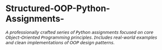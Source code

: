 # Structured-OOP-Python-Assignments-
𝘈 𝘱𝘳𝘰𝘧𝘦𝘴𝘴𝘪𝘰𝘯𝘢𝘭𝘭𝘺 𝘤𝘳𝘢𝘧𝘵𝘦𝘥 𝘴𝘦𝘳𝘪𝘦𝘴 𝘰𝘧 𝘗𝘺𝘵𝘩𝘰𝘯 𝘢𝘴𝘴𝘪𝘨𝘯𝘮𝘦𝘯𝘵𝘴 𝘧𝘰𝘤𝘶𝘴𝘦𝘥 𝘰𝘯 𝘤𝘰𝘳𝘦 𝘖𝘣𝘫𝘦𝘤𝘵-𝘖𝘳𝘪𝘦𝘯𝘵𝘦𝘥 𝘗𝘳𝘰𝘨𝘳𝘢𝘮𝘮𝘪𝘯𝘨 𝘱𝘳𝘪𝘯𝘤𝘪𝘱𝘭𝘦𝘴. 𝘐𝘯𝘤𝘭𝘶𝘥𝘦𝘴 𝘳𝘦𝘢𝘭-𝘸𝘰𝘳𝘭𝘥 𝘦𝘹𝘢𝘮𝘱𝘭𝘦𝘴 𝘢𝘯𝘥 𝘤𝘭𝘦𝘢𝘯 𝘪𝘮𝘱𝘭𝘦𝘮𝘦𝘯𝘵𝘢𝘵𝘪𝘰𝘯𝘴 𝘰𝘧 𝘖𝘖𝘗 𝘥𝘦𝘴𝘪𝘨𝘯 𝘱𝘢𝘵𝘵𝘦𝘳𝘯𝘴.

